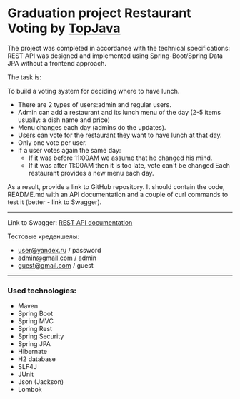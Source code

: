 # Graduation project Restaurant Voting by [TopJava](https://github.com/Andrew9334/TopJava)

The project was completed in accordance with the technical specifications: REST API was designed and implemented using 
Spring-Boot/Spring Data JPA without a frontend approach.

The task is:

To build a voting system for deciding where to have lunch.

* There are 2 types of users:admin and regular users.
* Admin can add a restaurant and its lunch menu of the day (2-5 items usually: a dish name and price)
* Menu changes each day (admins do the updates).
* Users can vote for the restaurant they want to have lunch at that day.
* Only one vote per user.
* If a user votes again the same day:
  - If it was before 11:00AM we assume that he changed his mind.
  - If it was after 11:00AM then it is too late, vote can't be changed
Each restaurant provides a new menu each day.

As a result, provide a link to GitHub repository. It should contain the code, README.md with an API documentation and 
a couple of curl commands to test it (better - link to Swagger).
________________________________________________________________________________________________________________________
Link to Swagger: [REST API documentation](http://localhost:8080/swagger-ui/index.html)

Тестовые креденшелы:
- user@yandex.ru / password
- admin@gmail.com / admin
- guest@gmail.com / guest
________________________________________________________________________________________________________________________
### Used technologies:

* Maven 
* Spring Boot
* Spring MVC
* Spring Rest
* Spring Security
* Spring JPA
* Hibernate
* H2 database
* SLF4J
* JUnit
* Json (Jackson)
* Lombok